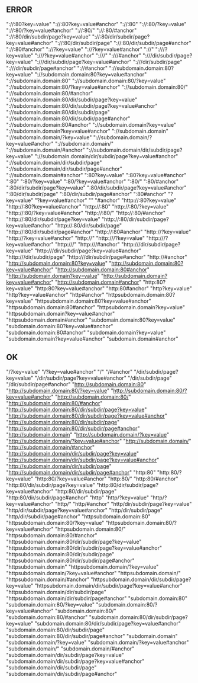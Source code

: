 

ERROR
---------------------------------------------------------------------
"://:80?key=value"
"://:80?key=value#anchor"
"://:80"
"://:80/?key=value"
"://:80/?key=value#anchor"
"://:80/"
"://:80/#anchor"
"://:80/dir/subdir/page?key=value"
"://:80/dir/subdir/page?key=value#anchor"
"://:80/dir/subdir/page"
"://:80/dir/subdir/page#anchor"
"://:80#anchor"
"://?key=value"
"://?key=value#anchor"
"://"
":///?key=value"
":///?key=value#anchor"
":///"
":///#anchor"
":///dir/subdir/page?key=value"
":///dir/subdir/page?key=value#anchor"
":///dir/subdir/page"
":///dir/subdir/page#anchor"
"://#anchor"
"://subdomain.domain:80?key=value"
"://subdomain.domain:80?key=value#anchor"
"://subdomain.domain:80"
"://subdomain.domain:80/?key=value"
"://subdomain.domain:80/?key=value#anchor"
"://subdomain.domain:80/"
"://subdomain.domain:80/#anchor"
"://subdomain.domain:80/dir/subdir/page?key=value"
"://subdomain.domain:80/dir/subdir/page?key=value#anchor"
"://subdomain.domain:80/dir/subdir/page"
"://subdomain.domain:80/dir/subdir/page#anchor"
"://subdomain.domain:80#anchor"
"://subdomain.domain?key=value"
"://subdomain.domain?key=value#anchor"
"://subdomain.domain"
"://subdomain.domain/?key=value"
"://subdomain.domain/?key=value#anchor"
"://subdomain.domain/"
"://subdomain.domain/#anchor"
"://subdomain.domain/dir/subdir/page?key=value"
"://subdomain.domain/dir/subdir/page?key=value#anchor"
"://subdomain.domain/dir/subdir/page"
"://subdomain.domain/dir/subdir/page#anchor"
"://subdomain.domain#anchor"
":80?key=value"
":80?key=value#anchor"
":80"
":80/?key=value"
":80/?key=value#anchor"
":80/"
":80/#anchor"
":80/dir/subdir/page?key=value"
":80/dir/subdir/page?key=value#anchor"
":80/dir/subdir/page"
":80/dir/subdir/page#anchor"
":80#anchor"
"?key=value"
"?key=value#anchor"
""
"#anchor"
"http://:80?key=value"
"http://:80?key=value#anchor"
"http://:80"
"http://:80/?key=value"
"http://:80/?key=value#anchor"
"http://:80/"
"http://:80/#anchor"
"http://:80/dir/subdir/page?key=value"
"http://:80/dir/subdir/page?key=value#anchor"
"http://:80/dir/subdir/page"
"http://:80/dir/subdir/page#anchor"
"http://:80#anchor"
"http://?key=value"
"http://?key=value#anchor"
"http://"
"http:///?key=value"
"http:///?key=value#anchor"
"http:///"
"http:///#anchor"
"http:///dir/subdir/page?key=value"
"http:///dir/subdir/page?key=value#anchor"
"http:///dir/subdir/page"
"http:///dir/subdir/page#anchor"
"http://#anchor"
"http://subdomain.domain:80?key=value"
"http://subdomain.domain:80?key=value#anchor"
"http://subdomain.domain:80#anchor"
"http://subdomain.domain?key=value"
"http://subdomain.domain?key=value#anchor"
"http://subdomain.domain#anchor"
"http:80?key=value"
"http:80?key=value#anchor"
"http:80#anchor"
"http?key=value"
"http?key=value#anchor"
"http#anchor"
"httpsubdomain.domain:80?key=value"
"httpsubdomain.domain:80?key=value#anchor"
"httpsubdomain.domain:80#anchor"
"httpsubdomain.domain?key=value"
"httpsubdomain.domain?key=value#anchor"
"httpsubdomain.domain#anchor"
"subdomain.domain:80?key=value"
"subdomain.domain:80?key=value#anchor"
"subdomain.domain:80#anchor"
"subdomain.domain?key=value"
"subdomain.domain?key=value#anchor"
"subdomain.domain#anchor"


OK
---------------------------------------------------------------------
"/?key=value"
"/?key=value#anchor"
"/"
"/#anchor"
"/dir/subdir/page?key=value"
"/dir/subdir/page?key=value#anchor"
"/dir/subdir/page"
"/dir/subdir/page#anchor"
"http://subdomain.domain:80"
"http://subdomain.domain:80/?key=value"
"http://subdomain.domain:80/?key=value#anchor"
"http://subdomain.domain:80/"
"http://subdomain.domain:80/#anchor"
"http://subdomain.domain:80/dir/subdir/page?key=value"
"http://subdomain.domain:80/dir/subdir/page?key=value#anchor"
"http://subdomain.domain:80/dir/subdir/page"
"http://subdomain.domain:80/dir/subdir/page#anchor"
"http://subdomain.domain"
"http://subdomain.domain/?key=value"
"http://subdomain.domain/?key=value#anchor"
"http://subdomain.domain/"
"http://subdomain.domain/#anchor"
"http://subdomain.domain/dir/subdir/page?key=value"
"http://subdomain.domain/dir/subdir/page?key=value#anchor"
"http://subdomain.domain/dir/subdir/page"
"http://subdomain.domain/dir/subdir/page#anchor"
"http:80"
"http:80/?key=value"
"http:80/?key=value#anchor"
"http:80/"
"http:80/#anchor"
"http:80/dir/subdir/page?key=value"
"http:80/dir/subdir/page?key=value#anchor"
"http:80/dir/subdir/page"
"http:80/dir/subdir/page#anchor"
"http"
"http/?key=value"
"http/?key=value#anchor"
"http/"
"http/#anchor"
"http/dir/subdir/page?key=value"
"http/dir/subdir/page?key=value#anchor"
"http/dir/subdir/page"
"http/dir/subdir/page#anchor"
"httpsubdomain.domain:80"
"httpsubdomain.domain:80/?key=value"
"httpsubdomain.domain:80/?key=value#anchor"
"httpsubdomain.domain:80/"
"httpsubdomain.domain:80/#anchor"
"httpsubdomain.domain:80/dir/subdir/page?key=value"
"httpsubdomain.domain:80/dir/subdir/page?key=value#anchor"
"httpsubdomain.domain:80/dir/subdir/page"
"httpsubdomain.domain:80/dir/subdir/page#anchor"
"httpsubdomain.domain"
"httpsubdomain.domain/?key=value"
"httpsubdomain.domain/?key=value#anchor"
"httpsubdomain.domain/"
"httpsubdomain.domain/#anchor"
"httpsubdomain.domain/dir/subdir/page?key=value"
"httpsubdomain.domain/dir/subdir/page?key=value#anchor"
"httpsubdomain.domain/dir/subdir/page"
"httpsubdomain.domain/dir/subdir/page#anchor"
"subdomain.domain:80"
"subdomain.domain:80/?key=value"
"subdomain.domain:80/?key=value#anchor"
"subdomain.domain:80/"
"subdomain.domain:80/#anchor"
"subdomain.domain:80/dir/subdir/page?key=value"
"subdomain.domain:80/dir/subdir/page?key=value#anchor"
"subdomain.domain:80/dir/subdir/page"
"subdomain.domain:80/dir/subdir/page#anchor"
"subdomain.domain"
"subdomain.domain/?key=value"
"subdomain.domain/?key=value#anchor"
"subdomain.domain/"
"subdomain.domain/#anchor"
"subdomain.domain/dir/subdir/page?key=value"
"subdomain.domain/dir/subdir/page?key=value#anchor"
"subdomain.domain/dir/subdir/page"
"subdomain.domain/dir/subdir/page#anchor"

